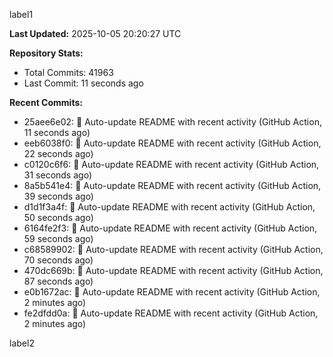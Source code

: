 
label1 
<!-- ACTIVITY_START -->
**Last Updated:** 2025-10-05 20:20:27 UTC

**Repository Stats:**
- Total Commits: 41963
- Last Commit: 11 seconds ago

**Recent Commits:**
- 25aee6e02: 🤖 Auto-update README with recent activity (GitHub Action, 11 seconds ago)
- eeb6038f0: 🤖 Auto-update README with recent activity (GitHub Action, 22 seconds ago)
- c0120c6f6: 🤖 Auto-update README with recent activity (GitHub Action, 31 seconds ago)
- 8a5b541e4: 🤖 Auto-update README with recent activity (GitHub Action, 39 seconds ago)
- d1d1f3a4f: 🤖 Auto-update README with recent activity (GitHub Action, 50 seconds ago)
- 6164fe2f3: 🤖 Auto-update README with recent activity (GitHub Action, 59 seconds ago)
- c68589902: 🤖 Auto-update README with recent activity (GitHub Action, 70 seconds ago)
- 470dc669b: 🤖 Auto-update README with recent activity (GitHub Action, 87 seconds ago)
- e0b1672ac: 🤖 Auto-update README with recent activity (GitHub Action, 2 minutes ago)
- fe2dfdd0a: 🤖 Auto-update README with recent activity (GitHub Action, 2 minutes ago)
<!-- ACTIVITY_END -->

label2
